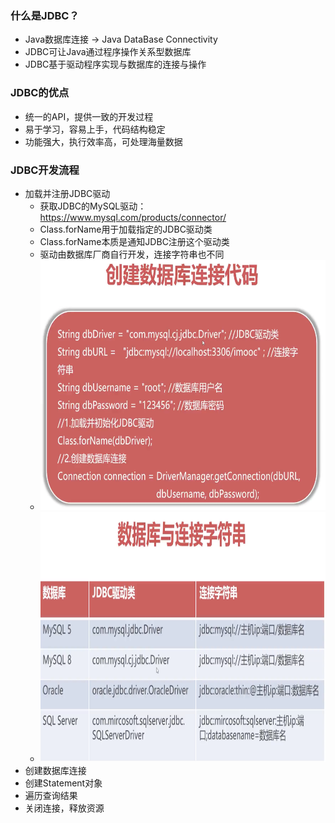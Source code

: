 ### 什么是JDBC？
- Java数据库连接 -> Java DataBase Connectivity
- JDBC可让Java通过程序操作关系型数据库
- JDBC基于驱动程序实现与数据库的连接与操作

### JDBC的优点
- 统一的API，提供一致的开发过程
- 易于学习，容易上手，代码结构稳定
- 功能强大，执行效率高，可处理海量数据

### JDBC开发流程
- 加载并注册JDBC驱动
  - 获取JDBC的MySQL驱动：https://www.mysql.com/products/connector/
  - Class.forName用于加载指定的JDBC驱动类
  - Class.forName本质是通知JDBC注册这个驱动类
  - 驱动由数据库厂商自行开发，连接字符串也不同
  - <img src="https://github.com/Waynexia888/Java-Developer/blob/main/Images/%E5%88%9B%E5%BB%BA%E6%95%B0%E6%8D%AE%E5%BA%93%E8%BF%9E%E6%8E%A5%E4%BB%A3%E7%A0%81.png" width="600" height="400">
  - <img src="https://github.com/Waynexia888/Java-Developer/blob/main/Images/%E6%95%B0%E6%8D%AE%E5%BA%93%E4%B8%8E%E8%BF%9E%E6%8E%A5%E5%AD%97%E7%AC%A6%E4%B8%B2.png" width="800" height="400">
- 创建数据库连接
- 创建Statement对象
- 遍历查询结果
- 关闭连接，释放资源
